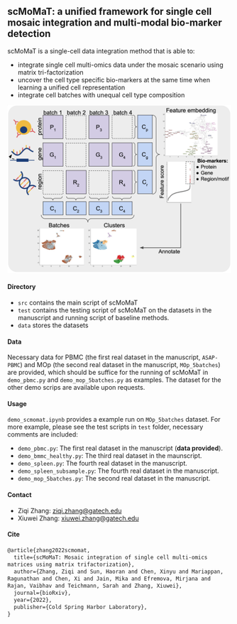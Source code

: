 ## scMoMaT: a unified framework for single cell mosaic integration and multi-modal bio-marker detection
scMoMaT is a single-cell data integration method that is able to:
* integrate single cell multi-omics data under the mosaic scenario using matrix tri-factorization
* uncover the cell type specific bio-markers at the same time when learning a unified cell representation
* integrate cell batches with unequal cell type composition

<img src = "fig1.png" width = 700ptx>

#### Directory
* `src` contains the main script of scMoMaT
* `test` contains the testing script of scMoMaT on the datasets in the manuscript and running script of baseline methods.
* `data` stores the datasets

#### Data
Necessary data for PBMC (the first real dataset in the manuscript, `ASAP-PBMC`) and MOp (the second real dataset in the manuscript, `MOp_5batches`) are provided, which should be suffice for the running of scMoMaT in `demo_pbmc.py` and `demo_mop_5batches.py` as examples. The dataset for the other demo scrips are available upon requests. 

#### Usage 
`demo_scmomat.ipynb` provides a example run on `MOp_5batches` dataset. For more example, please see the test scripts in `test` folder, necessary comments are included:
* `demo_pbmc.py`: The first real dataset in the manuscript (**data provided**).
* `demo_bmmc_healthy.py`: The third real dataset in the maunscript.
* `demo_spleen.py`: The fourth real dataset in the manuscript.
* `demo_spleen_subsample.py`: The fourth real dataset in the manuscript.
* `demo_mop_5batches.py`: The second real dataset in the manuscript.


#### Contact
* Ziqi Zhang: ziqi.zhang@gatech.edu
* Xiuwei Zhang: xiuwei.zhang@gatech.edu 


#### Cite
```
@article{zhang2022scmomat,
  title={scMoMaT: Mosaic integration of single cell multi-omics matrices using matrix trifactorization},
  author={Zhang, Ziqi and Sun, Haoran and Chen, Xinyu and Mariappan, Ragunathan and Chen, Xi and Jain, Mika and Efremova, Mirjana and Rajan, Vaibhav and Teichmann, Sarah and Zhang, Xiuwei},
  journal={bioRxiv},
  year={2022},
  publisher={Cold Spring Harbor Laboratory},
}
```